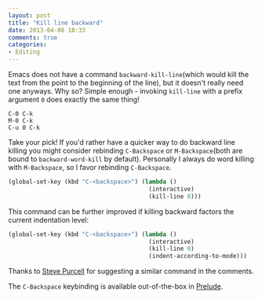 ```yaml
---
layout: post
title: "Kill line backward"
date: 2013-04-08 18:33
comments: true
categories:
- Editing
---
```


Emacs does not have a command `backward-kill-line`(which would kill
the text from the point to the beginning of the line), but it doesn't
really need one anyways. Why so? Simple enough - invoking `kill-line`
with a prefix argument `0` does exactly the same thing!

```
C-0 C-k
M-0 C-k
C-u 0 C-k
```

Take your pick! If you'd rather have a quicker way to do backward line
killing you might consider rebinding `C-Backspace` or
`M-Backspace`(both are bound to `backward-word-kill` by
default). Personally I always do word killing with `M-Backspace`, so I
favor rebinding `C-Backspace`.

``` cl
(global-set-key (kbd "C-<backspace>") (lambda ()
                                        (interactive)
                                        (kill-line 0)))
```

This command can be further improved if killing backward factors the
current indentation level:

``` cl
(global-set-key (kbd "C-<backspace>") (lambda ()
                                        (interactive)
                                        (kill-line 0)
                                        (indent-according-to-mode)))
```

Thanks to [Steve Purcell](https://twitter.com/sanityinc) for
suggesting a similar command in the comments.

The `C-Backspace` keybinding is available out-of-the-box in
[Prelude](https://github.com/bbatsov/prelude).

